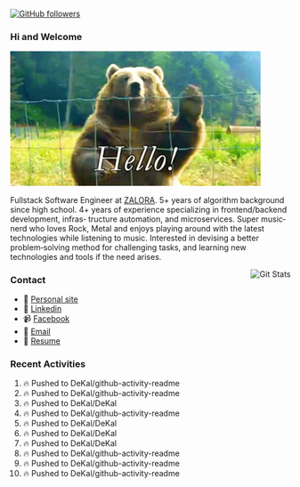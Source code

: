 [![GitHub followers](https://img.shields.io/github/followers/DeKal?label=Follow%20at%20GitHub&style=for-the-badge)](https://github.com/DeKal)

### Hi and Welcome 
<img src="https://github.com/DeKal/DeKal/blob/master/images/bear_hi.gif?raw=true" width="450px">

Fullstack Software Engineer at [ZALORA](https://github.com/zalora/). 5+ years of algorithm background since high school. 4+ years of experience specializing in frontend/backend development, infras‐ tructure automation, and microservices. Super music‐nerd who loves Rock, Metal and enjoys playing around with the latest technologies while listening to music. Interested in devising a better problem‐solving method for challenging tasks, and learning new technologies and tools if the need arises.


<a href="https://phatho-folio.now.sh/"><img alt="Git Stats" src="https://github-readme-stats.vercel.app/api?username=DeKal&show_icons=true&theme=merko&count_private=true" align="right" height="190" /></a>


### Contact

- 💬 [Personal site](https://phatho-folio.now.sh/)
- 🔗 [Linkedin](https://www.linkedin.com/in/phat-ho/)
- 📹 [Facebook](https://www.facebook.com/dekal.dev)
- 📧 <a href="mailto:hohuuphat22@gmail.com">Email</a>
- 📄 <a id="raw-url" href="https://raw.githubusercontent.com/DeKal/DeKal/master/cv/dekal.pdf">Resume</a>


### Recent Activities
<!--START_SECTION:activity-->
1. 🔥 Pushed to DeKal/github-activity-readme
2. 🔥 Pushed to DeKal/github-activity-readme
3. 🔥 Pushed to DeKal/DeKal
4. 🔥 Pushed to DeKal/github-activity-readme
5. 🔥 Pushed to DeKal/DeKal
6. 🔥 Pushed to DeKal/DeKal
7. 🔥 Pushed to DeKal/DeKal
8. 🔥 Pushed to DeKal/github-activity-readme
9. 🔥 Pushed to DeKal/github-activity-readme
10. 🔥 Pushed to DeKal/github-activity-readme
<!--END_SECTION:activity-->
